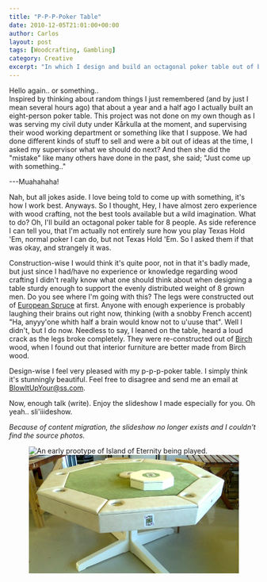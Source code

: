 ```yaml
---
title: "P-P-P-Poker Table"
date: 2010-12-05T21:01:00+00:00
author: Carlos
layout: post
tags: [Woodcrafting, Gambling]
category: Creative
excerpt: "In which I design and build an octagonal poker table out of birch and European pruce."
---
```

Hello again.. or something..  
Inspired by thinking about random things I just remembered (and by just I mean several hours ago) that about a year and a half ago I actually built an eight-person poker table. This project was not done on my own though as I was serving my civil duty under Kårkulla at the moment, and supervising their wood working department or something like that I suppose. We had done different kinds of stuff to sell and were a bit out of ideas at the time, I asked my supervisor what we should do next? And then she did the "mistake" like many others have done in the past, she said; "Just come up with something.."

---Muahahaha!

Nah, but all jokes aside. I love being told to come up with something, it's how I work best. Anyways. So I thought, Hey, I have almost zero experience with wood crafting, not the best tools available but a wild imagination. What to do? Oh, I'll build an octagonal poker table for 8 people. As side reference I can tell you, that I'm actually not entirely sure how you play Texas Hold 'Em, normal poker I can do, but not Texas Hold 'Em. So I asked them if that was okay, and strangely it was.

Construction-wise I would think it's quite poor, not in that it's badly made, but just since I had/have no experience or knowledge regarding wood crafting I didn't really know what one should think about when designing a table sturdy enough to support the evenly distributed weight of 8 grown men. Do you see where I'm going with this? The legs were constructed out of [European Spruce](http://en.wikipedia.org/wiki/Picea_abies) at first. Anyone with enough experience is probably laughing their brains out right now, thinking (with a snobby French accent) "Ha, anyyy'one whith half a brain would know not to u'uuse that". Well I didn't, but I do now. Needless to say, I leaned on the table, heard a loud crack as the legs broke completely. They were re-constructed out of [Birch](http://en.wikipedia.org/wiki/Birch) wood, when I found out that interior furniture are better made from Birch wood.

Design-wise I feel very pleased with my p-p-p-poker table. I simply think it's stunningly beautiful. Feel free to disagree and send me an email at <BlowItUpYour@ss.com>.

Now, enough talk (write). Enjoy the slideshow I made especially for you. Oh yeah.. sli'iiideshow.

*Because of content migration, the slideshow no longer exists and I couldn't find the source photos.*

<figure>
  <img class="js-lazy-load" data-original="/assets/posts/2010/12/pokertable-t.jpg" alt="An early prootype of Island of Eternity being played.">
  <noscript>
    <img src="/assets/posts/2010/12/pokertable-t.jpg" alt="An early prootype of Island of Eternity being played.">
  </noscript>
  <figcaption></figcaption>
</figure>